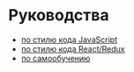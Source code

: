 # Руководства

- [по стилю кода JavaScript](guides/javascript.md)
- [по стилю кода React/Redux](guides/react.md)
- [по самообучению](guides/frontend-roadmap.md)
